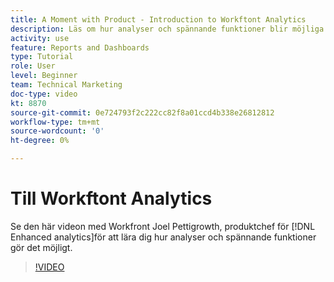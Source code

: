 ```yaml
---
title: A Moment with Product - Introduction to Workftont Analytics
description: Läs om hur analyser och spännande funktioner blir möjliga med Joel Pettigrowth, produktchef för [!DNL Enhanced analytics].
activity: use
feature: Reports and Dashboards
type: Tutorial
role: User
level: Beginner
team: Technical Marketing
doc-type: video
kt: 8870
source-git-commit: 0e724793f2c222cc82f8a01ccd4b338e26812812
workflow-type: tm+mt
source-wordcount: '0'
ht-degree: 0%

---
```


# Till Workftont Analytics

Se den här videon med Workfront Joel Pettigrowth, produktchef för [!DNL Enhanced analytics]för att lära dig hur analyser och spännande funktioner gör det möjligt.

>[!VIDEO](https://video.tv.adobe.com/v/335042/?quality=12&learn=on)

